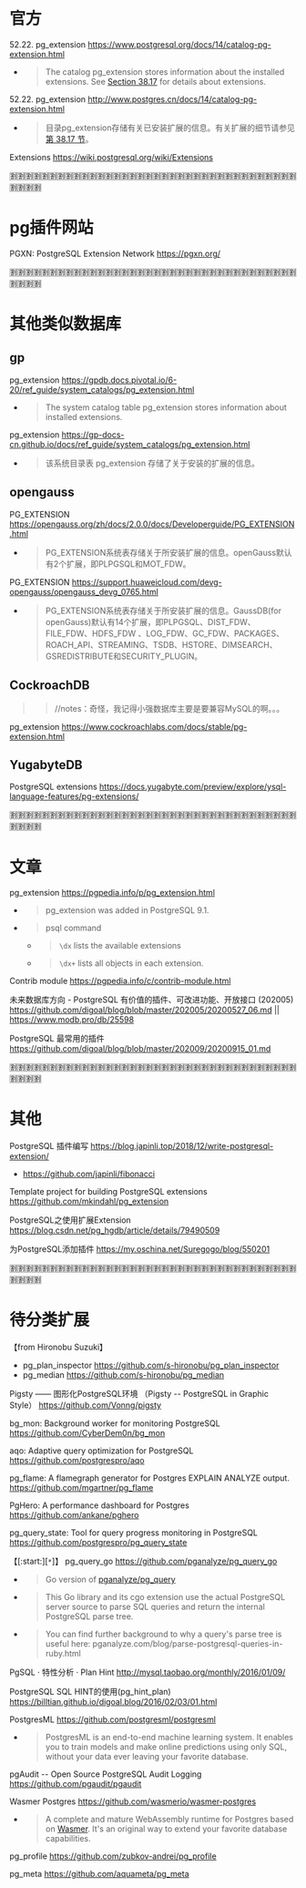 
# 官方

52.22. pg_extension https://www.postgresql.org/docs/14/catalog-pg-extension.html
- > The catalog pg_extension stores information about the installed extensions. See [Section 38.17](https://www.postgresql.org/docs/14/extend-extensions.html) for details about extensions.

52.22. pg_extension http://www.postgres.cn/docs/14/catalog-pg-extension.html
- > 目录pg_extension存储有关已安装扩展的信息。有关扩展的细节请参见[第 38.17 节](http://www.postgres.cn/docs/14/extend-extensions.html)。

Extensions https://wiki.postgresql.org/wiki/Extensions

:u5272::u5272::u5272::u5272::u5272::u5272::u5272::u5272::u5272::u5272::u5272::u5272::u5272::u5272::u5272::u5272::u5272::u5272::u5272::u5272::u5272::u5272::u5272::u5272::u5272::u5272::u5272::u5272::u5272::u5272::u5272::u5272::u5272::u5272::u5272::u5272::u5272::u5272::u5272::u5272:

# pg插件网站

PGXN: PostgreSQL Extension Network https://pgxn.org/

:u5272::u5272::u5272::u5272::u5272::u5272::u5272::u5272::u5272::u5272::u5272::u5272::u5272::u5272::u5272::u5272::u5272::u5272::u5272::u5272::u5272::u5272::u5272::u5272::u5272::u5272::u5272::u5272::u5272::u5272::u5272::u5272::u5272::u5272::u5272::u5272::u5272::u5272::u5272::u5272:

# 其他类似数据库

## gp

pg_extension https://gpdb.docs.pivotal.io/6-20/ref_guide/system_catalogs/pg_extension.html
- > The system catalog table pg_extension stores information about installed extensions.

pg_extension https://gp-docs-cn.github.io/docs/ref_guide/system_catalogs/pg_extension.html
- > 该系统目录表 pg_extension 存储了关于安装的扩展的信息。

## opengauss

PG_EXTENSION https://opengauss.org/zh/docs/2.0.0/docs/Developerguide/PG_EXTENSION.html
- > PG_EXTENSION系统表存储关于所安装扩展的信息。openGauss默认有2个扩展，即PLPGSQL和MOT_FDW。

PG_EXTENSION https://support.huaweicloud.com/devg-opengauss/opengauss_devg_0765.html
- > PG_EXTENSION系统表存储关于所安装扩展的信息。GaussDB(for openGauss)默认有14个扩展，即PLPGSQL、DIST_FDW、FILE_FDW、HDFS_FDW 、LOG_FDW、GC_FDW、PACKAGES、ROACH_API、STREAMING、TSDB、HSTORE、DIMSEARCH、GSREDISTRIBUTE和SECURITY_PLUGIN。

## CockroachDB
>> //notes：奇怪，我记得小强数据库主要是要兼容MySQL的啊。。。

pg_extension https://www.cockroachlabs.com/docs/stable/pg-extension.html

## YugabyteDB

PostgreSQL extensions https://docs.yugabyte.com/preview/explore/ysql-language-features/pg-extensions/

:u5272::u5272::u5272::u5272::u5272::u5272::u5272::u5272::u5272::u5272::u5272::u5272::u5272::u5272::u5272::u5272::u5272::u5272::u5272::u5272::u5272::u5272::u5272::u5272::u5272::u5272::u5272::u5272::u5272::u5272::u5272::u5272::u5272::u5272::u5272::u5272::u5272::u5272::u5272::u5272:

# 文章

pg_extension https://pgpedia.info/p/pg_extension.html
- > pg_extension was added in PostgreSQL 9.1.
- > psql command
  * > `\dx` lists the available extensions
  * > `\dx+` lists all objects in each extension.

Contrib module https://pgpedia.info/c/contrib-module.html

未来数据库方向 - PostgreSQL 有价值的插件、可改进功能、开放接口 (202005) https://github.com/digoal/blog/blob/master/202005/20200527_06.md || https://www.modb.pro/db/25598

PostgreSQL 最常用的插件 https://github.com/digoal/blog/blob/master/202009/20200915_01.md

:u5272::u5272::u5272::u5272::u5272::u5272::u5272::u5272::u5272::u5272::u5272::u5272::u5272::u5272::u5272::u5272::u5272::u5272::u5272::u5272::u5272::u5272::u5272::u5272::u5272::u5272::u5272::u5272::u5272::u5272::u5272::u5272::u5272::u5272::u5272::u5272::u5272::u5272::u5272::u5272:

# 其他

PostgreSQL 插件编写 https://blog.japinli.top/2018/12/write-postgresql-extension/
- https://github.com/japinli/fibonacci

Template project for building PostgreSQL extensions https://github.com/mkindahl/pg_extension

PostgreSQL之使用扩展Extension https://blog.csdn.net/pg_hgdb/article/details/79490509

为PostgreSQL添加插件 https://my.oschina.net/Suregogo/blog/550201

:u5272::u5272::u5272::u5272::u5272::u5272::u5272::u5272::u5272::u5272::u5272::u5272::u5272::u5272::u5272::u5272::u5272::u5272::u5272::u5272::u5272::u5272::u5272::u5272::u5272::u5272::u5272::u5272::u5272::u5272::u5272::u5272::u5272::u5272::u5272::u5272::u5272::u5272::u5272::u5272:

# 待分类扩展

【from Hironobu Suzuki】
- pg_plan_inspector https://github.com/s-hironobu/pg_plan_inspector
- pg_median https://github.com/s-hironobu/pg_median

Pigsty —— 图形化PostgreSQL环境 （Pigsty -- PostgreSQL in Graphic Style） https://github.com/Vonng/pigsty

bg_mon: Background worker for monitoring PostgreSQL https://github.com/CyberDem0n/bg_mon

aqo: Adaptive query optimization for PostgreSQL https://github.com/postgrespro/aqo

pg_flame: A flamegraph generator for Postgres EXPLAIN ANALYZE output. https://github.com/mgartner/pg_flame

PgHero: A performance dashboard for Postgres https://github.com/ankane/pghero

pg_query_state: Tool for query progress monitoring in PostgreSQL https://github.com/postgrespro/pg_query_state

【[:start:][`*`]】 pg_query_go https://github.com/pganalyze/pg_query_go
- > Go version of [pganalyze/pg_query](https://pganalyze.com/blog/parse-postgresql-queries-in-ruby)
- > This Go library and its cgo extension use the actual PostgreSQL server source to parse SQL queries and return the internal PostgreSQL parse tree.
- > You can find further background to why a query's parse tree is useful here: pganalyze.com/blog/parse-postgresql-queries-in-ruby.html

PgSQL · 特性分析 · Plan Hint http://mysql.taobao.org/monthly/2016/01/09/

PostgreSQL SQL HINT的使用(pg_hint_plan) https://billtian.github.io/digoal.blog/2016/02/03/01.html

PostgresML https://github.com/postgresml/postgresml
- > PostgresML is an end-to-end machine learning system. It enables you to train models and make online predictions using only SQL, without your data ever leaving your favorite database.

pgAudit -- Open Source PostgreSQL Audit Logging https://github.com/pgaudit/pgaudit

Wasmer Postgres https://github.com/wasmerio/wasmer-postgres
- > A complete and mature WebAssembly runtime for Postgres based on [Wasmer](https://wasmer.io/). It's an original way to extend your favorite database capabilities.

pg_profile https://github.com/zubkov-andrei/pg_profile

pg_meta https://github.com/aquameta/pg_meta
